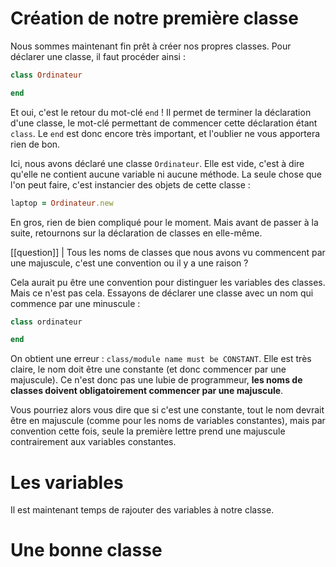 # Création de notre première classe

Nous sommes maintenant fin prêt à créer nos propres classes. Pour déclarer une classe, il faut procéder ainsi :

```ruby
class Ordinateur

end
```

Et oui, c'est le retour du mot-clé `end` ! Il permet de terminer la déclaration d'une classe, le mot-clé permettant de commencer cette déclaration étant `class`. Le `end` est donc encore très important, et l'oublier ne vous apportera rien de bon. 

Ici, nous avons déclaré une classe `Ordinateur`. Elle est vide, c'est à dire qu'elle ne contient aucune variable ni aucune méthode. La seule chose que l'on peut faire, c'est instancier des objets de cette classe :

```ruby
laptop = Ordinateur.new
```

En gros, rien de bien compliqué pour le moment. Mais avant de passer à la suite, retournons sur la déclaration de classes en elle-même.

[[question]]
| Tous les noms de classes que nous avons vu commencent par une majuscule, c'est une convention ou il y a une raison ?

Cela aurait pu être une convention pour distinguer les variables des classes. Mais ce n'est pas cela. Essayons de déclarer une classe avec un nom qui commence par une minuscule :

```ruby
class ordinateur

end
```

On obtient une erreur : `class/module name must be CONSTANT`. Elle est très claire, le nom doit être une constante (et donc commencer par une majuscule). Ce n'est donc pas une lubie de programmeur, **les noms de classes doivent obligatoirement commencer par une majuscule**.

Vous pourriez alors vous dire que si c'est une constante, tout le nom devrait être en majuscule (comme pour les noms de variables constantes), mais par convention cette fois, seule la première lettre prend une majuscule contrairement aux variables constantes. 

# Les variables

Il est maintenant temps de rajouter des variables à notre classe. 
# Une bonne classe
